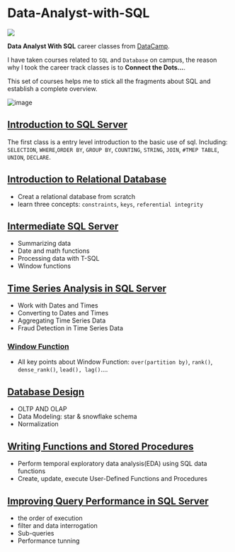 # Data-Analyst-with-SQL

![](https://img.shields.io/badge/Code-T--SQL-green)

**Data Analyst With SQL** career classes from [DataCamp](https://www.datacamp.com/). 

I have taken courses related to `SQL` and `Database` on campus, the reason why I took the career track classes is to **Connect the Dots...**. 

This set of courses helps me to stick all the fragments about SQL and establish a complete overview. 

![image](https://user-images.githubusercontent.com/56880104/145895707-9f87eacd-8b0f-41ad-80b3-8daef3b5d354.png)


## [Introduction to SQL Server](https://github.com/simonazy/Data-Analyst-with-SQL/tree/main/Introduction%20to%20SQL%20Server)
The first class is a entry level introduction to the basic use of sql. Including: `SELECTION`, `WHERE`,`ORDER BY`, `GROUP BY`, `COUNTING`, `STRING`, `JOIN`, `#TMEP TABLE`, `UNION`, `DECLARE`. 

## [Introduction to Relational Database](https://github.com/simonazy/Data-Analyst-with-SQL/tree/main/Introduction%20to%20Relational%20Database%20in%20SQL)
+ Creat a relational database from scratch
+ learn three concepts: `constraints`, `keys`, `referential integrity`


## [Intermediate SQL Server](https://github.com/simonazy/Data-Analyst-with-SQL/tree/main/Intermediate%20SQL%20Server)
+ Summarizing data
+ Date and math functions
+ Processing data with T-SQL
+ Window functions


## [Time Series Analysis in SQL Server](https://github.com/simonazy/Data-Analyst-with-SQL/tree/main/Time%20Series%20Analysis%20in%20SQL%20Server)

+ Work with Dates and Times
+ Converting to Dates and Times
+ Aggregating Time Series Data
+ Fraud Detection in Time Series Data

### [Window Function](https://github.com/simonazy/Data-Analyst-with-SQL/tree/main/Window%20Function)
+ All key points about Window Function: `over(partition by)`, `rank()`, `dense_rank()`, `lead(), lag()`....

## [Database Design](https://github.com/simonazy/Data-Analyst-with-SQL/tree/main/DataBase%20Design)
+ OLTP AND OLAP
+ Data Modeling: star & snowflake schema
+ Normalization

## [Writing Functions and Stored Procedures](https://github.com/simonazy/Data-Analyst-with-SQL/tree/main/Writing%20Functions%20and%20Stored%20Procedures%20in%20SQL%20Server)
+ Perform temporal exploratory data analysis(EDA) using SQL data functions
+ Create, update, execute User-Defined Functions and Procedures

## [Improving Query Performance in SQL Server](https://github.com/simonazy/Data-Analyst-with-SQL/tree/main/Improving%20Query%20Performance%20in%20SQL%20Server)
+ the order of execution
+ filter and data interrogation
+ Sub-queries
+ Performance tunning

